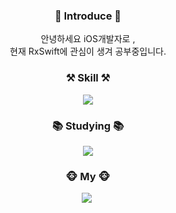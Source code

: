 <h3 align="center"> 🙌 Introduce 🙌 </h3>
<p align="center"> 안녕하세요 iOS개발자로 ,<br>현재 RxSwift에 관심이 생겨 공부중입니다. </p>

<h3 align="center">⚒️ Skill ⚒️</h3>
<p align="center">
  <img src="https://img.shields.io/badge/Swift-F05138?style=flat&logo=Swift&logoColor=white"/>
</p>

<h3 align="center"> 📚 Studying 📚 </h3>
<p align="center">
  <img src="https://img.shields.io/badge/RxSwift-B7178C?style=flat&logo=ReactiveX&logoColor=white"/>
</p>

<h3 align="center"> 🐵 My 🐵 </h3>
<p align="center">
  <a href="mailto:kmui0923@gmail.com"><img src="https://img.shields.io/badge/Gmail-EA4335?style=flat&logo=Gmail&logoColor=white&link=kmui0923@gmail.com"/></a>&nbsp
</p>

<!--
<a href="https://vel-vet.tistory.com/"><img src="https://img.shields.io/badge/blog-20C997?style=flat&logo=Velog&logoColor=white&link=https://vel-vet.tistory.com/"/></a>&nbsp
<a href="https://www.instagram.com/velvet._.pic/"><img src="https://img.shields.io/badge/Instagram-E4405F?style=flat&logo=Instagram&logoColor=white&link=https://www.instagram.com/velvet._.pic/"/></a>&nbsp

**KimVelVet/KimVelVet** is a ✨ _special_ ✨ repository because its `README.md` (this file) appears on your GitHub profile.

Here are some ideas to get you started:

- 🔭 I’m currently working on ...
- 🌱 I’m currently learning ...
- 👯 I’m looking to collaborate on ...
- 🤔 I’m looking for help with ...
- 💬 Ask me about ...
- 📫 How to reach me: ...
- 😄 Pronouns: ...
- ⚡ Fun fact: ...
-->
